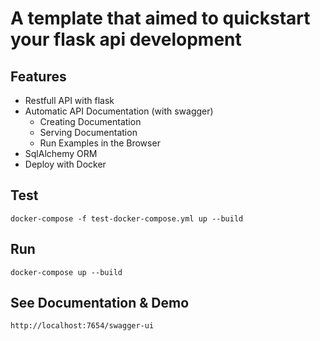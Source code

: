 # A template that aimed to quickstart your flask api development

## Features

+ Restfull API with flask
+ Automatic API Documentation (with swagger)
  - Creating Documentation
  - Serving Documentation
  - Run Examples in the Browser
+ SqlAlchemy ORM
+ Deploy with Docker

## Test
    docker-compose -f test-docker-compose.yml up --build

## Run
    docker-compose up --build

## See Documentation & Demo
    http://localhost:7654/swagger-ui
